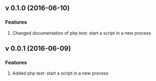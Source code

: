 ## v 0.1.0 (2016-06-10)
### Features
1. Changed documentation of php test: start a script in a new process

## v 0.0.1 (2016-06-09)
### Features
1. Added php test: start a script in a new process
